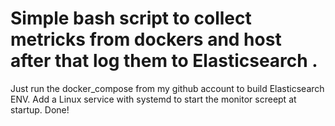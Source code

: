 # Simple bash script to collect metricks from dockers and host after that log them to Elasticsearch . 

Just run the docker_compose from my github account to build Elasticsearch ENV.
Add a Linux service with systemd to start the monitor screept at startup. 
Done!
